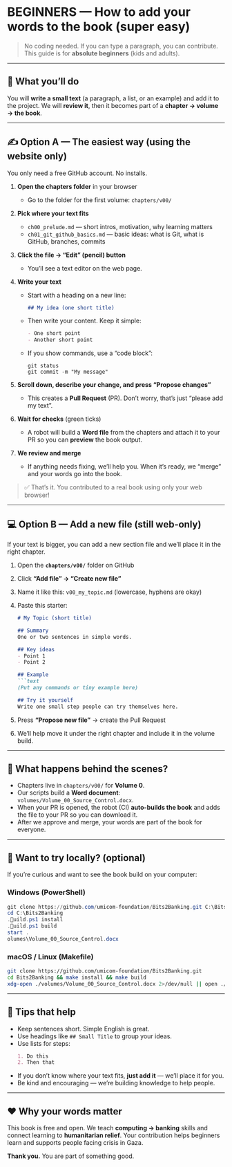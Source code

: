 # BEGINNERS — How to add your words to the book (super easy)

> No coding needed. If you can type a paragraph, you can contribute.
> This guide is for **absolute beginners** (kids and adults).

---

## 🧠 What you’ll do
You will **write a small text** (a paragraph, a list, or an example) and add it to the project.
We will **review it**, then it becomes part of a **chapter → volume → the book**.

---

## ✍️ Option A — The easiest way (using the website only)

You only need a free GitHub account. No installs.

1) **Open the chapters folder** in your browser
   - Go to the folder for the first volume: `chapters/v00/`

2) **Pick where your text fits**
   - `ch00_prelude.md` — short intros, motivation, why learning matters
   - `ch01_git_github_basics.md` — basic ideas: what is Git, what is GitHub, branches, commits

3) **Click the file → “Edit” (pencil) button**
   - You’ll see a text editor on the web page.

4) **Write your text**
   - Start with a heading on a new line:
     ```markdown
     ## My idea (one short title)
     ```
   - Then write your content. Keep it simple:
     ```markdown
     - One short point
     - Another short point
     ```
   - If you show commands, use a “code block”:
     ```text
     git status
     git commit -m "My message"
     ```

5) **Scroll down, describe your change, and press “Propose changes”**
   - This creates a **Pull Request** (PR). Don’t worry, that’s just “please add my text”.

6) **Wait for checks** (green ticks)
   - A robot will build a **Word file** from the chapters and attach it to your PR so you can **preview** the book output.

7) **We review and merge**
   - If anything needs fixing, we’ll help you. When it’s ready, we “merge” and your words go into the book.

> ✅ That’s it. You contributed to a real book using only your web browser!

---

## 💻 Option B — Add a **new file** (still web-only)

If your text is bigger, you can add a new section file and we’ll place it in the right chapter.

1) Open the **`chapters/v00/`** folder on GitHub
2) Click **“Add file” → “Create new file”**
3) Name it like this: `v00_my_topic.md` (lowercase, hyphens are okay)
4) Paste this starter:
   ```markdown
   # My Topic (short title)

   ## Summary
   One or two sentences in simple words.

   ## Key ideas
   - Point 1
   - Point 2

   ## Example
   ```text
   (Put any commands or tiny example here)
   ```
   ```markdown
   ## Try it yourself
   Write one small step people can try themselves here.
   ```

5) Press **“Propose new file”** → create the Pull Request
6) We’ll help move it under the right chapter and include it in the volume build.

---

## 🧩 What happens behind the scenes?

- Chapters live in `chapters/v00/` for **Volume 0**.
- Our scripts build a **Word document**: `volumes/Volume_00_Source_Control.docx`.
- When your PR is opened, the robot (CI) **auto-builds the book** and adds the file to your PR so you can download it.
- After we approve and merge, your words are part of the book for everyone.

---

## 🧪 Want to try locally? (optional)

If you’re curious and want to see the book build on your computer:

### Windows (PowerShell)
```powershell
git clone https://github.com/umicom-foundation/Bits2Banking.git C:\Bits2Banking
cd C:\Bits2Banking
.uild.ps1 install
.uild.ps1 build
start .
olumes\Volume_00_Source_Control.docx
```

### macOS / Linux (Makefile)
```bash
git clone https://github.com/umicom-foundation/Bits2Banking.git
cd Bits2Banking && make install && make build
xdg-open ./volumes/Volume_00_Source_Control.docx 2>/dev/null || open ./volumes/Volume_00_Source_Control.docx
```

---

## 🧷 Tips that help

- Keep sentences short. Simple English is great.
- Use headings like `## Small Title` to group your ideas.
- Use lists for steps:
  ```markdown
  1. Do this
  2. Then that
  ```
- If you don’t know where your text fits, **just add it** — we’ll place it for you.
- Be kind and encouraging — we’re building knowledge to help people.

---

## ❤️ Why your words matter

This book is free and open. We teach **computing → banking** skills and connect learning to **humanitarian relief**.
Your contribution helps beginners learn and supports people facing crisis in Gaza.

**Thank you.** You are part of something good.
